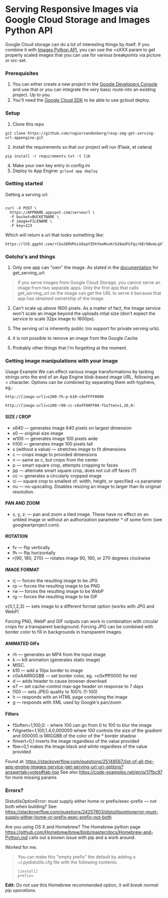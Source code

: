 Serving Responsive Images via Google Cloud Storage and Images Python API
==================================

Google Cloud storage can do a lot of interesting things by itself. If you combine it with [Images Python API](https://developers.google.com/appengine/docs/python/images/), you can use the =sXXX param to get properly scaled images that you can use for various breakpoints via picture or src-set.

### Prerequisites

1. You can either create a new project in the [Google Developers Console](https://console.developers.google.com) and use that or you can integrate the very basic route into an existing project. Up to you.
2. You'll need the [Google Cloud SDK](https://developers.google.com/cloud/sdk/) to be able to use gcloud deploy.

### Setup

1. Clone this repo
```
git clone https://github.com/rogiervandenberg/resp-img-get-serving-url-appengine.git
```
2. Install the requirements so that our project will run (Flask, et cetera)
```
pip install -r requirements.txt -t lib
```
4. Make your own key entry in config.ini
5. Deploy to App Engine: `gcloud app deploy`

### Getting started

Getting a serving url:

```

curl -X POST \
  https://APPNAME.appspot.com/serveurl \
  -F bucket=BUCKETNAME \
  -F image=FILENAME \
  -F key=123
```

Which will return a url that looks something like:

```
https://lh5.ggpht.com/rCGu26RVMiLkEepYZhhfmxMxsKrb29wUFGfqirbErbNvmLqVlr7mFvXILGQrSZ_u53D4OpMSh_wN3lUoh224RhWWFJlFQA
```

### Gotcha's and things

1. Only one app can "own" the image. As stated in the [documentation](https://developers.google.com/appengine/docs/python/images/functions) for get_serving_url:

> If you serve images from Google Cloud Storage, you cannot serve an image from two separate apps. Only the first app that calls get_serving_url on the image can get the URL to serve it because that app has obtained ownership of the image.

2. Can't scale up above 1600 pixels. As a matter of fact, the Image service won't scale an image beyond the uploads intial size (don't expect the service to scale 32px image to 1600px).

3. The serving url is inherently public (no support for private serving urls).

4. It is not possible to remove an image from the Google Cache

5. Probably other things that I'm forgetting at the moment.

### Getting image manipulations with your image
Usage Example
We can effect various image transformations by tacking strings onto the end of an App Engine blob-based image URL, following an = character. Options can be combined by separating them with hyphens, eg.:

`http://[image-url]=s200-fh-p-b10-c0xFFFF0000`

`http://[image-url]=s200-r90-cc-c0xFF00FF00-fSoften=1,20,0:`


#### SIZE / CROP
* s640 — generates image 640 pixels on largest dimension
* s0 — original size image
* w100 — generates image 100 pixels wide
* h100 — generates image 100 pixels tall
* s (without a value) — stretches image to fit dimensions
* c — crops image to provided dimensions
* n — same as c, but crops from the center
* p — smart square crop, attempts cropping to faces
* pp — alternate smart square crop, does not cut off faces (?)
* cc — generates a circularly cropped image
* ci — square crop to smallest of: width, height, or specified =s parameter
* nu — no-upscaling. Disables resizing an image to larger than its original resolution.

#### PAN AND ZOOM
* x, y, z: — pan and zoom a tiled image. These have no effect on an untiled image or without an authorization parameter * of some form (see googleartproject.com).

#### ROTATION
* fv — flip vertically
* fh — flip horizontally
* r{90, 180, 270} — rotates image 90, 180, or 270 degrees clockwise

#### IMAGE FORMAT
* rj — forces the resulting image to be JPG
* rp — forces the resulting image to be PNG
* rw — forces the resulting image to be WebP
* rg — forces the resulting image to be GIF

v{0,1,2,3} — sets image to a different format option (works with JPG and WebP)

Forcing PNG, WebP and GIF outputs can work in combination with circular crops for a transparent background. Forcing JPG can be combined with border color to fill in backgrounds in transparent images.


#### ANIMATED GIFs
* rh — generates an MP4 from the input image
* k — kill animation (generates static image)
* MISC.
* b10 — add a 10px border to image
* c0xAARRGGBB — set border color, eg. =c0xffff0000 for red
* d — adds header to cause browser download
* e7 — set cache-control max-age header on response to 7 days
* l100 — sets JPEG quality to 100% (1-100)
* h — responds with an HTML page containing the image
* g — responds with XML used by Google's pan/zoom

#### Filters
* fSoften=1,100,0: - where 100 can go from 0 to 100 to blur the image
* fVignette=1,100,1.4,0,000000 where 100 controls the size of the gradient and 000000 is RRGGBB of the color of the * border shadow
* fInvert=0,1 inverts the image regardless of the value provided
* fbw=0,1 makes the image black and white regardless of the value provided

Found at: https://stackoverflow.com/questions/25148567/list-of-all-the-app-engine-images-service-get-serving-url-uri-options?answertab=votes#tab-top 
See also https://code-examples.net/en/q/17fbc97 for more missing params


### Errors?
DistutilsOptionError: must supply either home or prefix/exec-prefix — not both when building?
See: https://stackoverflow.com/questions/24257803/distutilsoptionerror-must-supply-either-home-or-prefix-exec-prefix-not-both

Are you using OS X and Homebrew?  The Homebrew python page https://github.com/Homebrew/brew/blob/master/docs/Homebrew-and-Python.md calls out a known issue with pip and a work around.

Worked for me.

> You can make this "empty prefix" the default by adding a
> ~/.pydistutils.cfg file with the following contents:
> 
>     [install]
>     prefix=

__Edit:__ Do not use this Homebrew recommended option, it _will break normal pip operations_.
